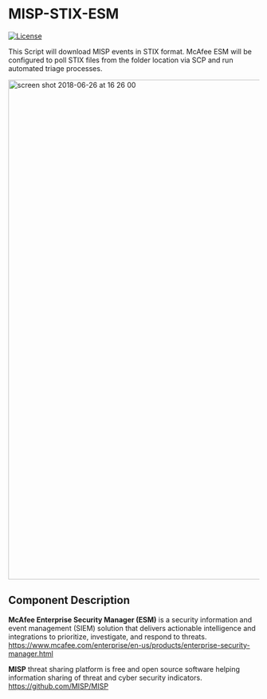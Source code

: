 # MISP-STIX-ESM
[![License](https://img.shields.io/badge/License-Apache%202.0-blue.svg)](https://opensource.org/licenses/Apache-2.0)

This Script will download MISP events in STIX format. McAfee ESM will be configured to poll STIX files from the folder location via SCP and run automated triage processes.

<img width="1001" alt="screen shot 2018-06-26 at 16 26 00" src="https://user-images.githubusercontent.com/25227268/41918933-a4938108-795d-11e8-8b51-fbae89446622.png">

## Component Description

**McAfee Enterprise Security Manager (ESM)**  is a security information and event management (SIEM) solution that delivers actionable intelligence and integrations to prioritize, investigate, and respond to threats.
https://www.mcafee.com/enterprise/en-us/products/enterprise-security-manager.html

**MISP** threat sharing platform is free and open source software helping information sharing of threat and cyber security indicators.
https://github.com/MISP/MISP


